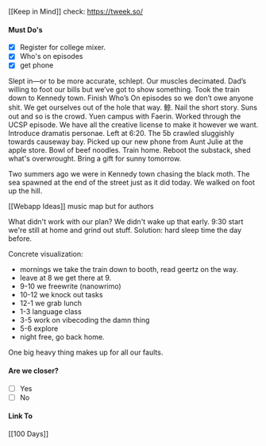 [[Keep in Mind]]
check: https://tweek.so/
#### Must Do's
- [x] Register for college mixer.
- [x] Who's on episodes
- [x] get phone

Slept in—or to be more accurate, schlept. Our muscles decimated. Dad’s willing to foot our bills but we’ve got to show something. Took the train down to Kennedy town. Finish Who’s On episodes so we don’t owe anyone shit. We get ourselves out of the hole that way. 鲸. Nail the short story. Suns out and so is the crowd. Yuen campus with Faerin. Worked through the UCSP episode. We have all the creative license to make it however we want. Introduce dramatis personae. Left at 6:20. The 5b crawled sluggishly towards causeway bay. Picked up our new phone from Aunt Julie at the apple store. Bowl of beef noodles. Train home. Reboot the substack, shed what's overwrought. Bring a gift for sunny tomorrow. 

Two summers ago we were in Kennedy town chasing the black moth. The sea spawned at the end of the street just as it did today. We walked on foot up the hill.

[[Webapp Ideas]] music map but for authors

What didn't work with our plan? We didn't wake up that early. 9:30 start we're still at home and grind out stuff. Solution: hard sleep time the day before.

Concrete visualization:
- mornings we take the train down to booth, read geertz on the way.
- leave at 8 we get there at 9.
- 9-10 we freewrite (nanowrimo)
- 10-12 we knock out tasks
- 12-1 we grab lunch
- 1-3 language class
- 3-5 work on vibecoding the damn thing
- 5-6 explore
- night free, go back home.

One big heavy thing makes up for all our faults.
#### Are we closer?
- [ ] Yes
- [ ] No
#### Link To
[[100 Days]]